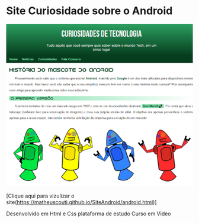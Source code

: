# Site Curiosidade sobre o Android

![preview](./.github/preview.png)

 [Clique aqui para vizulizar o site(https://matheuscouti.github.io/SiteAndroid/android.html)]   

 Desenvolvido em Html e Css plataforma de estudo Curso em Video
